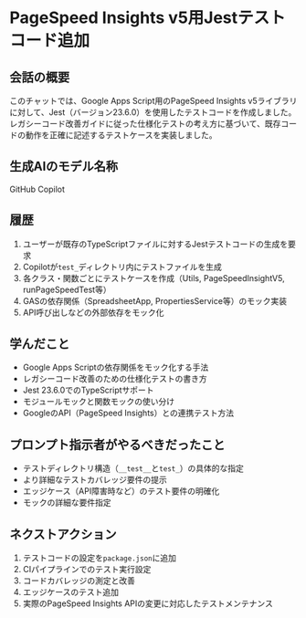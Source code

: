 # PageSpeed Insights v5用Jestテストコード追加

## 会話の概要
このチャットでは、Google Apps Script用のPageSpeed Insights v5ライブラリに対して、Jest（バージョン23.6.0）を使用したテストコードを作成しました。レガシーコード改善ガイドに従った仕様化テストの考え方に基づいて、既存コードの動作を正確に記述するテストケースを実装しました。

## 生成AIのモデル名称
GitHub Copilot

## 履歴
1. ユーザーが既存のTypeScriptファイルに対するJestテストコードの生成を要求
2. Copilotが`test_`ディレクトリ内にテストファイルを生成
3. 各クラス・関数ごとにテストケースを作成（Utils, PageSpeedInsightV5, runPageSpeedTest等）
4. GASの依存関係（SpreadsheetApp, PropertiesService等）のモック実装
5. API呼び出しなどの外部依存をモック化

## 学んだこと
- Google Apps Scriptの依存関係をモック化する手法
- レガシーコード改善のための仕様化テストの書き方
- Jest 23.6.0でのTypeScriptサポート
- モジュールモックと関数モックの使い分け
- GoogleのAPI（PageSpeed Insights）との連携テスト方法

## プロンプト指示者がやるべきだったこと
- テストディレクトリ構造（`__test__`と`test_`）の具体的な指定
- より詳細なテストカバレッジ要件の提示
- エッジケース（API障害時など）のテスト要件の明確化
- モックの詳細な要件指定

## ネクストアクション
1. テストコードの設定を`package.json`に追加
2. CIパイプラインでのテスト実行設定
3. コードカバレッジの測定と改善
4. エッジケースのテスト追加
5. 実際のPageSpeed Insights APIの変更に対応したテストメンテナンス
